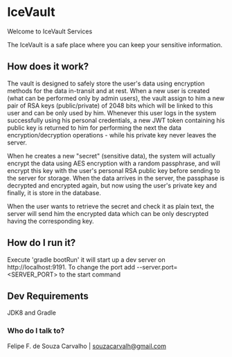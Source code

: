 # IceVault

Welcome to IceVault Services

The IceVault is a safe place where you can keep your sensitive information.

## How does it work?

The vault is designed to safely store the user's data using encryption methods for the data in-transit and at rest. When a new user is created (what can be performed only by admin users), the vault assign to him a new pair of RSA keys (public/private) of 2048 bits which will be linked to this user and can be only used by him. Whenever this user logs in the system successfully using his personal credentials, a new JWT token containing his public key is returned to him for performing the next the data encryption/decryption operations - while his private key never leaves the server. 

When he creates a new "secret" (sensitive data), the system will actually encrypt the data using AES encryption with a random passphrase, and will encrypt this key with the user's personal RSA public key before sending to the server for storage. When the data arrives in the server, the passphase is decrypted and encrypted again, but now using the user's private key and finally, it is store in the database.

When the user wants to retrieve the secret and check it as plain text, the server will send him the encrypted data which can be only descrypted having the corresponding key.

## How do I run it?

Execute 'gradle bootRun' it will start up a dev server on http://localhost:9191.
To change the port add --server.port=<SERVER_PORT> to the start command

## Dev Requirements

JDK8 and Gradle 

### Who do I talk to? ###

Felipe F. de Souza Carvalho | souzacarvalh@gmail.com
